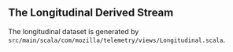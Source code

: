 The Longitudinal Derived Stream
-------------------------------

The longitudinal dataset is generated by
`src/main/scala/com/mozilla/telemetry/views/Longitudinal.scala`.
